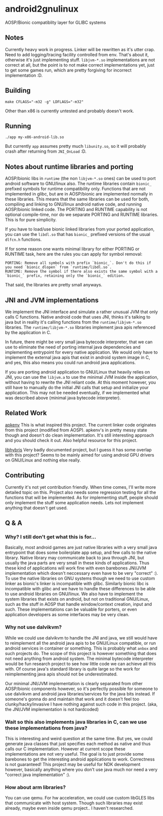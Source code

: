 # android2gnulinux

AOSP/Bionic compatiblity layer for GLIBC systems

## Notes

Currently heavy work in progress. Linker will be rewritten as it's
utter crap. Need to add logging/tracing facility controlled from env.
That's about it, otherwise it's just implementing stuff. `libjvm-*.so`
implementations are not correct at all, but the point is to not make
correct implementations yet, just to get some games run, which are pretty
forgiving for incorrect implementation :D.

## Building

```shell
make CFLAGS="-m32 -g" LDFLAGS="-m32"
```

Other than x86 is currently untested and probably doesn't work.

## Running

```shell
./app my-x86-android-lib.so
```

But currently `app` assumes pretty much `libunity.so`, so it will probably
crash after returning from `JNI_OnLoad` :D.

## Notes about runtime libraries and porting

AOSP/bionic libs in `runtime` (the non `libjvm-*.so` ones) can be used to
port android software to GNU/linux also. The runtime libraries contain
`bionic_` prefixed symbols for runtime compatibility only. Functions that
are not implemented in glibc, but are in AOSP/bionic are implemented
normally in these libraries. This means that the same libraries can be
used for both, compiling and linking to GNU/linux android native code, and
running AOSP/bionic linked code. The PORTING and RUNTIME capability is not
optional compile-time, nor do we separate PORTING and RUNTIME libraries.
This is for pure simplicity.

If you have to load/use bionic linked libraries from your ported
application, you can use the `libdl.so` that has `bionic_` prefixed
versions of the usual `dlfcn.h` functions.

If for some reason one wants minimal library for either PORTING or RUNTIME
task, here are the rules you can apply for symbol removal:

```
PORTING: Remove all symbols with prefix `bionic_`. Don't do this if you need `bionic_dlopen` from `runtime/libdl.so`.
RUNTIME: Remove the symbol if there also exists the same symbol with a `bionic_` prefix, retaining only the `bionic_` edition.
```

That said, the libraries are pretty small anyways.

## JNI and JVM implementations

We implement the JNI interface and simulate a rather unusual JVM that
only calls C functions. Native android code that uses JNI, thinks
it's talking to java but in reality it's calling functions from the
`runtime/libjvm-*.so` libraries. The `runtime/libjvm-*.so` libraries
implement java apis referenced by the application in C.

In future, there might be very small java bytecode interpreter, that we
can use to eliminate the need of porting internal java dependencies and
implementing entrypoint for every native application. We would only have
to implement the external java apis that exist in android system image in
C, and yes, this also means you could run android java applications.

If you are porting android application to GNU/Linux that heavily relies
on JNI, you can use the `libjvm.a` to use the minimal JVM inside the
application, without having to rewrite the JNI reliant code. At this
moment however, you still have to manually do the initial JNI calls
that setup and initialize your application. This may not be needed
eventually, if we implemented what was described above (minimal java
bytecode interpreter).

## Related Work

[apkenv](https://github.com/thp/apkenv.git) This is what inspired this
project. The current linker code originates from this project (modified
from AOSP). apkenv's in pretty messy state though and doesn't do clean
implementation. It's still interesting approach and you should check it
out. Also helpful resource for this project.

[libhybris](https://github.com/libhybris/libhybris) Very badly documented
project, but I guess it has some overlap with this project? Seems to be
mainly aimed for using android GPU drivers on GNU/Linux and nothing else
really.

## Contributing

Currently it's not yet contribution friendly. When time comes, I'll write
more detailed topic on this. Project also needs some regression testing
for all the functions that will be implemented. As for implementing stuff,
people should only implement the stuff some application needs. Lets not
implement anything that doesn't get used.

## Q & A

### Why? I still don't get what this is for...

Basically, most android games are just native libraries with a very small
java entrypoint that does some boilerplate app setup, and few calls to the
native library. Native library may communicate back to java through JNI,
but usually the java parts are very small in these kinds of applications.
Thus these kind of applications will work fine with even barebones JNI/JVM
implementation which doesn't neccessary even have to be very "correct" :).
To use the native libraries on GNU systems though we need to use custom
linker as bionic's linker is incompatible with glibc. Similarly bionic
libc is incompatible with glibc and we have to handle these differences to
be able to use android libraries on GNU/linux. We also have to implement
the system libraries that exists on android, but not on traditional
GNU/Linux, such as the stuff in AOSP that handle window/context creation,
input and such. These implementations can be valuable for porters, or even
application developers as some interfaces may be very clean.

### Why not use dalvikvm?

While we could use dalvikvm to handle the JNI and java, we still would
have to reimplement all the android java apis to be GNU/Linux compatible,
or run android services in container or something. This is probably
what `anbox` and such projects do. The scope of this project is however
something that does not need anything from android system. The minimal
bytecode interpreter would be fun research project to see how little
code we can achieve all this with. Of course java's standard library
is quite large so the work for reimplementing java apis should not be
underestimated.

Our minimal JNI/JVM implementation is clearly separated from other
AOSP/bionic components however, so it's perfectly possible for someone
to use dalvikvm and android java libraries/services for the java bits
instead. If someone's gonna do and maintain that work and it doesn't
feel too clunky/hacky/invasive I have nothing against such code in this
project. (aka, the JNI/JVM implementation is not hardcoded)

### Wait so this also implements java libraries in C, can we use these implementations from java?

This is interesting and weird question at the same time. But yes, we
could generate java classes that just specifies each method as native
and thus calls our C implementation. However at current scope these
implementations are not very useful. The goal is to just provide some
barebones to get the interesting android applications to work. Correctness
is not guaranteed! This project may be useful for NDK development however,
basically anything where you don't use java much nor need a very "correct
java implementation" :).

### How about arm libraries?

You can use qemu. For hw acceleration, we could use custom libGLES libs
that communicate with host system. Though such libraries may exist
already, maybe even inside qemu project.. I haven't researched.

